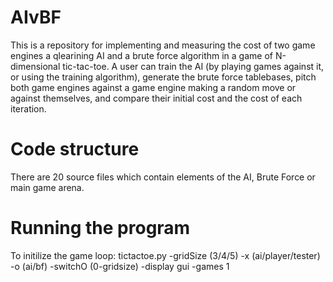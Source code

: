 # AIvBF
This is a repository for implementing and measuring the cost of two game engines a qlearining AI and a brute force algorithm in a game of N-dimensional tic-tac-toe.
A user can train the AI (by playing games against it, or using the training algorithm), generate the brute force tablebases, pitch both game engines against a game engine making a random move or against themselves, and compare their initial cost and the cost of each iteration. 
# Code structure
There are 20 source files which contain elements of the AI, Brute Force or main game arena.
# Running the program
To initilize the game loop:
tictactoe.py -gridSize (3/4/5) -x (ai/player/tester) -o (ai/bf) -switchO (0-gridsize) -display gui -games 1
